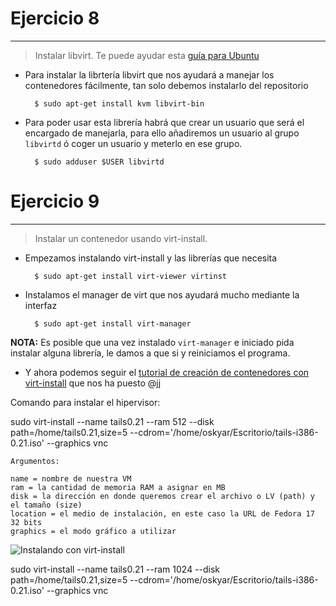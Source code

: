# Ejercicio 8
-------------

> Instalar libvirt. Te puede ayudar esta [guía para Ubuntu](https://help.ubuntu.com/12.04/serverguide/libvirt.html)

* Para instalar la librtería libvirt que nos ayudará a manejar los contenedores fácilmente, tan solo debemos instalarlo del repositorio

		$ sudo apt-get install kvm libvirt-bin

* Para poder usar esta librería habrá que crear un usuario que será el encargado de manejarla, para ello añadiremos un usuario al grupo `libvirtd` ó coger un usuario y meterlo en ese grupo.

		$ sudo adduser $USER libvirtd


# Ejercicio 9
-------------

> Instalar un contenedor usando virt-install.

* Empezamos instalando virt-install y las librerías que necesita

		$ sudo apt-get install virt-viewer virtinst

* Instalamos el manager de virt que nos ayudará mucho mediante la interfaz 

		$ sudo apt-get install virt-manager

**NOTA:** Es posible que una vez instalado `virt-manager` e iniciado pida instalar alguna librería, le damos a que si y reiniciamos el programa.

* Y ahora podemos seguir el [tutorial de creación de contenedores con virt-install](https://fedoraproject.org/wiki/Getting_started_with_virtualization#Creating_a_guest_with_virt-install) que nos ha puesto @jj


Comando para instalar el hipervisor:

sudo virt-install --name tails0.21 --ram 512 --disk path=/home/tails0.21,size=5 --cdrom='/home/oskyar/Escritorio/tails-i386-0.21.iso'  --graphics vnc

	Argumentos:

	name = nombre de nuestra VM
	ram = la cantidad de memoria RAM a asignar en MB
	disk = la dirección en donde queremos crear el archivo o LV (path) y el tamaño (size)
	location = el medio de instalación, en este caso la URL de Fedora 17 32 bits
	graphics = el modo gráfico a utilizar

![Instalando con virt-install](https://github.com/oskyar/InfraestructuraVirtual/blob/master/Tema3/img/Ejercicio9-InstalaciónVirt-Inst.png)


sudo virt-install --name tails0.21 --ram 1024 --disk path=/home/tails0.21,size=5 --cdrom='/home/oskyar/Escritorio/tails-i386-0.21.iso'  --graphics vnc

